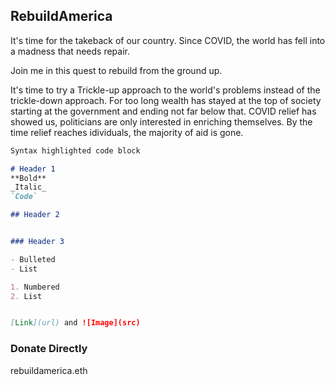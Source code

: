 ## RebuildAmerica

It's time for the takeback of our country. Since COVID, the world has fell into a madness that needs repair. 

Join me in this quest to rebuild from the ground up. 

It's time to try a Trickle-up approach to the world's problems instead of the trickle-down approach. For too long wealth has stayed at the top of society starting at the government and ending not far below that. COVID relief has showed us, politicians are only interested in enriching themselves. By the time relief reaches idividuals, the majority of aid is gone.  


```markdown
Syntax highlighted code block

# Header 1
**Bold**
_Italic_
`Code`

## Header 2


### Header 3

- Bulleted
- List

1. Numbered
2. List


[Link](url) and ![Image](src)
```


### Donate Directly

rebuildamerica.eth
